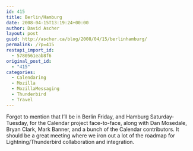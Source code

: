 ```yaml
---
id: 415
title: Berlin/Hamburg
date: 2008-04-15T13:19:24+00:00
author: David Ascher
layout: post
guid: http://ascher.ca/blog/2008/04/15/berlinhamburg/
permalink: /?p=415
restapi_import_id:
  - 5780561eab8f6
original_post_id:
  - "415"
categories:
  - Calendaring
  - Mozilla
  - MozillaMessaging
  - Thunderbird
  - Travel
---
```

Forgot to mention that I&#8217;ll be in Berlin Friday, and Hamburg Saturday-Tuesday, for the Calendar project face-to-face, along with Dan Mosedale, Bryan Clark, Mark Banner, and a bunch of the Calendar contributors. It should be a great meeting where we iron out a lot of the roadmap for Lightning/Thunderbird collaboration and integration.